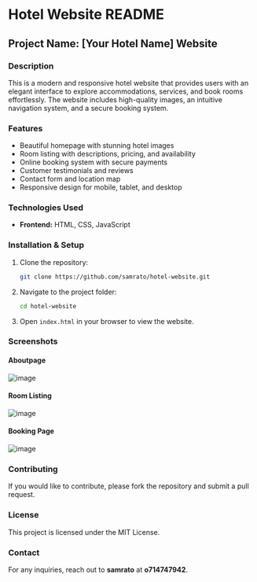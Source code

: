 # Hotel Website README

## Project Name: **[Your Hotel Name] Website**

### Description
This is a modern and responsive hotel website that provides users with an elegant interface to explore accommodations, services, and book rooms effortlessly. The website includes high-quality images, an intuitive navigation system, and a secure booking system.

### Features
- Beautiful homepage with stunning hotel images
- Room listing with descriptions, pricing, and availability
- Online booking system with secure payments
- Customer testimonials and reviews
- Contact form and location map
- Responsive design for mobile, tablet, and desktop

### Technologies Used
- **Frontend:** HTML, CSS, JavaScript

### Installation & Setup
1. Clone the repository:
   ```sh
   git clone https://github.com/samrato/hotel-website.git
   ```
2. Navigate to the project folder:
   ```sh
   cd hotel-website
   ```
3. Open `index.html` in your browser to view the website.

### Screenshots
#### Aboutpage
![image](https://github.com/user-attachments/assets/43e6880f-bf64-45d1-9b38-c5162802ff9a)


#### Room Listing
![image](https://github.com/user-attachments/assets/a49119c3-d875-4acc-929e-54c9ae06243e)



#### Booking Page
![image](https://github.com/user-attachments/assets/5747a585-c235-448d-adb3-b38d9dabf756)


### Contributing
If you would like to contribute, please fork the repository and submit a pull request.

### License
This project is licensed under the MIT License.

### Contact
For any inquiries, reach out to **samrato** at **o714747942**.


